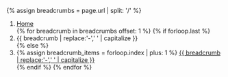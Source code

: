 {% assign breadcrumbs = page.url | split: '/' %}
<nav class="usa-breadcrumb usa-nav-container
{% if page.breadcrumbWrapping == true %} 
  usa-breadcrumb--wrap 
{% endif %}
{% if page.header %}
  blue_bg
{% endif %}
" 
aria-label="Breadcrumbs,,">
  <ol class="usa-breadcrumb__list">
    <li class="usa-breadcrumb__list-item
      {% if page.header %}
        white-arrow
      {%else%}
        m-arrow
      {%endif%}"> 
      <a href="/" class="usa-breadcrumb__link">
        <span>Home</span>
      </a>
    </li>
    {% for breadcrumb in breadcrumbs offset: 1  %}
      {% if forloop.last %}
        <li class="usa-breadcrumb__list-item current_page" aria-current="page">
          <span>
            {{ breadcrumb | replace:'-',' ' | capitalize }}
          </span>
        </li>
      {% else %}
        <li class="usa-breadcrumb__list-item">
          {% assign breadcrumb_items = forloop.index | plus: 1 %}
          <a href="{% for breadcrumb in breadcrumbs limit: breadcrumb_items %}{{ breadcrumb | append: '/' }}{% endfor %}" 
            class="usa-breadcrumb__link">
              <span>{{ breadcrumb | replace:'-',' ' | capitalize }}</span>
          </a>
        </li>
      {% endif %}
    {% endfor %}
  </ol>
</nav>
